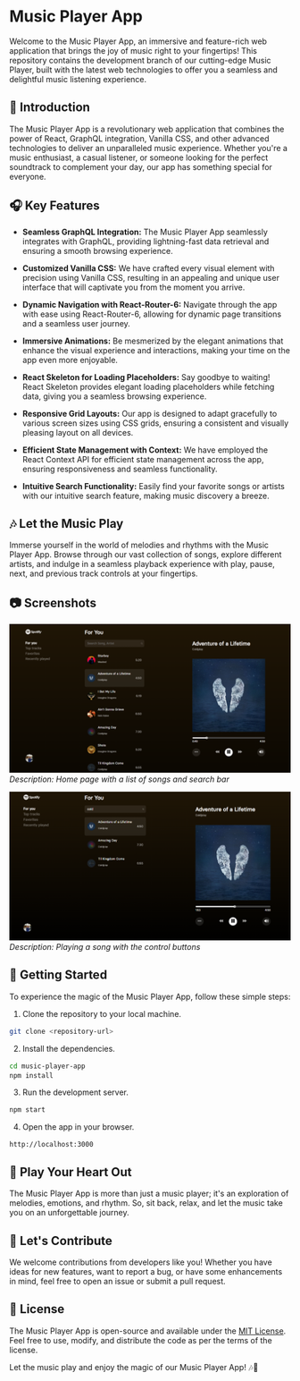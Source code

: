 # Music Player App

Welcome to the Music Player App, an immersive and feature-rich web application that brings the joy of music right to your fingertips! This repository contains the development branch of our cutting-edge Music Player, built with the latest web technologies to offer you a seamless and delightful music listening experience.

## 🎵 Introduction

The Music Player App is a revolutionary web application that combines the power of React, GraphQL integration, Vanilla CSS, and other advanced technologies to deliver an unparalleled music experience. Whether you're a music enthusiast, a casual listener, or someone looking for the perfect soundtrack to complement your day, our app has something special for everyone.

## 🎧 Key Features

- **Seamless GraphQL Integration:** The Music Player App seamlessly integrates with GraphQL, providing lightning-fast data retrieval and ensuring a smooth browsing experience.

- **Customized Vanilla CSS:** We have crafted every visual element with precision using Vanilla CSS, resulting in an appealing and unique user interface that will captivate you from the moment you arrive.

- **Dynamic Navigation with React-Router-6:** Navigate through the app with ease using React-Router-6, allowing for dynamic page transitions and a seamless user journey.

- **Immersive Animations:** Be mesmerized by the elegant animations that enhance the visual experience and interactions, making your time on the app even more enjoyable.

- **React Skeleton for Loading Placeholders:** Say goodbye to waiting! React Skeleton provides elegant loading placeholders while fetching data, giving you a seamless browsing experience.

- **Responsive Grid Layouts:** Our app is designed to adapt gracefully to various screen sizes using CSS grids, ensuring a consistent and visually pleasing layout on all devices.

- **Efficient State Management with Context:** We have employed the React Context API for efficient state management across the app, ensuring responsiveness and seamless functionality.

- **Intuitive Search Functionality:** Easily find your favorite songs or artists with our intuitive search feature, making music discovery a breeze.

## 🎶 Let the Music Play

Immerse yourself in the world of melodies and rhythms with the Music Player App. Browse through our vast collection of songs, explore different artists, and indulge in a seamless playback experience with play, pause, next, and previous track controls at your fingertips.

## 📷 Screenshots

![Screenshot 1](screenshots/ss1.png)
_Description: Home page with a list of songs and search bar_

![Screenshot 2](screenshots/ss2.png)
_Description: Playing a song with the control buttons_

## 🚀 Getting Started

To experience the magic of the Music Player App, follow these simple steps:

1. Clone the repository to your local machine.

```bash
git clone <repository-url>
```

2. Install the dependencies.

```bash
cd music-player-app
npm install
```

3. Run the development server.

```bash
npm start
```

4. Open the app in your browser.

```text
http://localhost:3000
```

## 🎵 Play Your Heart Out

The Music Player App is more than just a music player; it's an exploration of melodies, emotions, and rhythm. So, sit back, relax, and let the music take you on an unforgettable journey.

## 🎉 Let's Contribute

We welcome contributions from developers like you! Whether you have ideas for new features, want to report a bug, or have some enhancements in mind, feel free to open an issue or submit a pull request.

## 📄 License

The Music Player App is open-source and available under the [MIT License](LICENSE). Feel free to use, modify, and distribute the code as per the terms of the license.

Let the music play and enjoy the magic of our Music Player App! 🎶🎉

